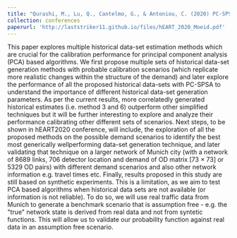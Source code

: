 ```yaml
---
title: "Qurashi, M., Lu, Q., Cantelmo, G., & Antoniou, C. (2020) PC-SPSA: Exploration and assessment of different historical data--set generation methods for enhanced DTA model calibration. In 9th Symposium of the European Association for Research in Transportation (hEART2020)."
collection: conferences
paperurl: 'http://laststriker11.github.io/files/hEART_2020_Moeid.pdf'
---
```

This paper explores multiple historical data-set estimation methods which are crucial for the calibration performance for principal component analysis (PCA) based algorithms. We first propose multiple sets of historical data-set generation methods with probable calibration scenarios (which replicate more realistic changes within the structure of the demand) and later explore the performance of all the proposed historical data-sets with PC-SPSA to understand the importance of different historical data-set generation parameters. As per the current results, more correlatedly generated historical estimates (i.e. method 3 and 6) outperform other simplified techniques but it will be further interesting to explore and analyze their performance calibrating other different sets of scenarios. Next steps, to be shown in hEART2020 conference, will include, the exploration of all the proposed methods on the possible demand scenarios to identify the best most generically wellperforming data-set generation technique, and later validating that technique on a larger network of Munich city (with a network of 8689 links, 706 detector location and demand of OD matrix [73 × 73] or 5329 OD pairs) with different demand scenarios and also other network information e.g. travel times etc. Finally, results proposed in this study are still based on synthetic experiments. This is a limitation, as we aim to test PCA based algorithms when historical data sets are not available (or information is not reliable). To do so, we will use real traffic data from Munich to generate a benchmark scenario that is assumption free - e.g. the "true" network state is derived from real data and not from syntetic functions. This will allow us to validate our probability function against real data in an assumption free scenario.  
